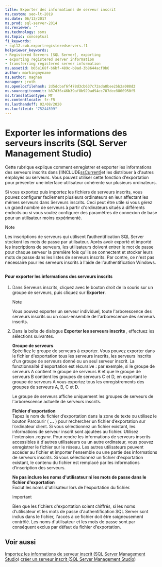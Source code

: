 ```yaml
---
title: Exporter des informations de serveur inscrit
ms.custom: seo-lt-2019
ms.date: 06/13/2017
ms.prod: sql-server-2014
ms.reviewer: ''
ms.technology: ssms
ms.topic: conceptual
f1_keywords:
- sql12.swb.exportregisteredservers.f1
helpviewer_keywords:
- Registered Servers [SQL Server], exporting
- exporting registered server information
- transferring registered server information
ms.assetid: b65e168f-b6bf-489c-b8ad-3b8644acf0b6
author: markingmyname
ms.author: maghan
manager: jroth
ms.openlocfilehash: 2d5dcbaf6f478d3cb637c72ada8bee2bb2a088d2
ms.sourcegitcommit: b87d36c46b39af8b929ad94ec707dee8800950f5
ms.translationtype: MT
ms.contentlocale: fr-FR
ms.lasthandoff: 02/08/2020
ms.locfileid: "75244599"
---
```

# <a name="export-registered-server-information-sql-server-management-studio"></a>Exporter les informations des serveurs inscrits (SQL Server Management Studio)
  Cette rubrique explique comment enregistrer et exporter les informations des serveurs inscrits dans [!INCLUDE[ssCurrent](../../includes/sscurrent-md.md)]et les distribuer à d'autres employés ou serveurs. Vous pouvez utiliser cette fonction d'exportation pour présenter une interface utilisateur cohérente sur plusieurs ordinateurs.  
  
 Si vous exportez puis importez les fichiers de serveurs inscrits, vous pouvez configurer facilement plusieurs ordinateurs en leur affectant les mêmes serveurs dans Serveurs inscrits. Ceci peut être utile si vous gérez un grand nombre de serveurs à partir d'ordinateurs situés à différents endroits ou si vous voulez configurer des paramètres de connexion de base pour un utilisateur moins expérimenté.  
  
> [!NOTE]  
>  Les inscriptions de serveurs qui utilisent l’authentification SQL Server stockent les mots de passe par utilisateur. Après avoir exporté et importé les inscriptions de serveurs, les utilisateurs doivent entrer le mot de passe pour chaque serveur la première fois qu'ils se connectent et stocker leurs mots de passe dans les listes de serveurs inscrits. Par contre, ce n'est pas nécessaire pour les serveurs inscrits à l'aide de l'authentification Windows.  
  
##  <a name="SSMSProcedure"></a>  
  
#### <a name="to-export-registered-server-information"></a>Pour exporter les informations des serveurs inscrits  
  
1.  Dans Serveurs inscrits, cliquez avec le bouton droit de la souris sur un groupe de serveurs, puis cliquez sur **Exporter**.  
  
    > [!NOTE]  
    >  Vous pouvez exporter un serveur individuel, toute l'arborescence des serveurs inscrits ou un sous-ensemble de l'arborescence des serveurs inscrits.  
  
2.  Dans la boîte de dialogue **Exporter les serveurs inscrits** , effectuez les sélections suivantes.  
  
     **Groupe de serveurs**  
     Spécifiez le groupe de serveurs à exporter. Vous pouvez exporter dans le fichier d'exportation tous les serveurs inscrits, les serveurs inscrits d'un groupe de serveurs donné ou un seul serveur inscrit. La fonctionnalité d'exportation est récursive : par exemple, si le groupe de serveurs A contient le groupe de serveurs B et que le groupe de serveurs B contient les groupes de serveurs C et D, en exportant le groupe de serveurs A vous exportez tous les enregistrements des groupes de serveurs A, B, C et D.  
  
     Le groupe de serveurs affiche uniquement les groupes de serveurs de l'arborescence actuelle de serveurs inscrits.  
  
     **Fichier d'exportation**  
     Tapez le nom du fichier d’exportation dans la zone de texte ou utilisez le bouton Parcourir ( **...** ) pour rechercher un fichier d’exportation sur l’ordinateur client. Si vous sélectionnez un fichier existant, les informations de serveur inscrit sont ajoutées au fichier. Utilisez l'extension .regsrvr. Pour rendre les informations de serveurs inscrits accessibles à d'autres utilisateurs ou un autre ordinateur, vous pouvez enregistrer le fichier sur le réseau. Les autres utilisateurs peuvent accéder au fichier et importer l'ensemble ou une partie des informations de serveurs inscrits. Si vous sélectionnez un fichier d'exportation existant, le contenu du fichier est remplacé par les informations d'inscription des serveurs.  
  
     **Ne pas inclure les noms d'utilisateur ni les mots de passe dans le fichier d'exportation**  
     Exclut les noms d'utilisateur lors de l'exportation du fichier.  
  
    > [!IMPORTANT]  
    >  Bien que les fichiers d'exportation soient chiffrés, si les noms d'utilisateur et les mots de passe d'authentification SQL Server sont inclus dans le fichier, l'accès à ce fichier doit être soigneusement contrôlé. Les noms d'utilisateur et les mots de passe sont par conséquent exclus par défaut du fichier d'exportation.  
  
## <a name="see-also"></a>Voir aussi  
 [Importez les informations de serveur inscrit &#40;SQL Server Management Studio&#41;](import-registered-server-information-sql-server-management-studio.md) [créer un serveur inscrit &#40;SQL Server Management Studio](create-a-new-registered-server-sql-server-management-studio.md)&#41;  
  
  
